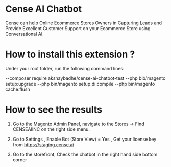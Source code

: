 # Cense AI Chatbot 

Cense can help Online Ecommerce Stores Owners in Capturing Leads and Provide Excellent Customer Support on your Ecommerce Store using Conversational AI.

# How to install this extension ?

Under your root folder, run the following command lines:

--composer require akshaybadhe/cense-ai-chatbot-test
--php bib/magento setup:upgrade
--php bin/magento setup:di:compile
--php bin/magento cache:flush

# How to see the results

1. Go to the Magento Admin Panel, navigate to the Stores -> Find CENSEAIINC on the right side menu.

2. Go to Settings , Enable Bot (Store View) = Yes , Get your license key from https://staging.cense.ai

3. Go to the storefront, Check the chatbot in the right hand side bottom corner


